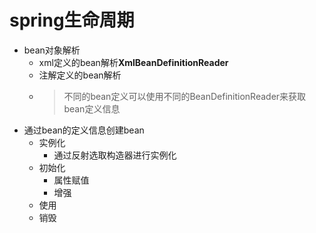 # spring生命周期

- bean对象解析
  - xml定义的bean解析**XmlBeanDefinitionReader**
  - 注解定义的bean解析
  - > 不同的bean定义可以使用不同的BeanDefinitionReader来获取bean定义信息
- 通过bean的定义信息创建bean
  - 实例化
    - 通过反射选取构造器进行实例化
  - 初始化
    - 属性赋值
    - 增强
  - 使用
  - 销毁
